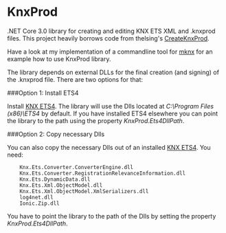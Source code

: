 # KnxProd

.NET Core 3.0 library for creating and editing KNX ETS XML and .knxprod files. This project heavily borrows code from thelsing's [CreateKnxProd](https://github.com/thelsing/CreateKnxProd).

Have a look at my implementation of a commandline tool for [mknx](https://github.com/metaneutrons/mknx) for an example how to use KnxProd library.

The library depends on external DLLs for the final creation (and signing) of the .knxprod file. There are two options for that:

###Option 1: Install ETS4

Install [KNX ETS4](https://knxcloud.org/index.php/s/NM7nG0yHtu7PoJO). The library will use the Dlls located at *C:\Program Files (x86)\ETS4* by default. If you have installed ETS4 elsewhere you can point the library to the path using the property *KnxProd.Ets4DllPath*.

###Option 2: Copy necessary Dlls

You can also copy the necessary Dlls out of an installed [KNX ETS4](https://knxcloud.org/index.php/s/NM7nG0yHtu7PoJO). You need:

        Knx.Ets.Converter.ConverterEngine.dll
        Knx.Ets.Converter.RegistrationRelevanceInformation.dll
        Knx.Ets.DynamicData.dll
        Knx.Ets.Xml.ObjectModel.dll
        Knx.Ets.Xml.ObjectModel.XmlSerializers.dll
        log4net.dll
        Ionic.Zip.dll

You have to point the library to the path of the Dlls by setting the property *KnxProd.Ets4DllPath*.